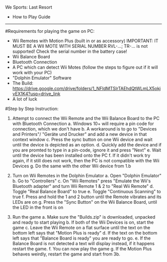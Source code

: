 We Sports: Last Resort 
- How to Play Guide
---------------------------------------------------
#Requirements for playing the game on PC:
- Wii Remotes with Motion Plus (built in or as accessory) 
	IMPORTANT: IT MUST BE A WII MOTE WITH SERIAL NUMBER RVL-...; TR-... is not supported!
	Check the serial number in the battery case!
- Wii Balance Board
- Bluetooth Connection
- A PC which can detect Wii Motes 
	(follow the steps to figure out if it will work with your PC)
- "Dolphin Emulator" Software
- The Build: 	https://drive.google.com/drive/folders/1_NFIdMTSlrTAEhdQtWLmLX5okjvEX1K4?usp=drive_link
- A lot of luck


#Step by Step Instruction:

1. Attempt to connect the Wii Remote and the Wii Balance Board to the PC with Bluetooth Connection
	a. Windows 10+ will require a pin code for connection, which we don't have
	b. A workaround is to go to "Devices and Printers"/ "Geräte und Drucker" and add a new device in that context window
	c. Press the sync button on one Wii device and wait until the device is depicted as an option.
	d. Quickly add the device and if you are promted to type in a pin-code, ignore it and press "Next"
	e. Wait until the device has been installed onto the PC
	f. If it didn't work try again, if it still does not work, then the PC is not compatible with the Wii Devices
	g. Do the same with the other Wii device from 1.b

2. Turn on Wii Remotes in the Dolphin Emulator
	a. Open "Dolphin Emulator"
	b. Go to "Controllers"
	c. On "Wii Remotes" press "Emulate the Wii's Bluetooth adapter" and turn Wii Remote 1 & 2 to "Real Wii Remote"
	d. Toggle "Real Balance Board" to true
	e. Toggle "Continuous Scanning" to true
	f. Press and hold the 1 and  2 button until the Remote vibrates and its LEDs are on
	g. Press the "Sync Button" on the Wii Balance Board, until the LED in the front is on

3. Run the game
	a. Make sure the "Builds.zip" is downloaded, unpacked and ready to start playing
	b. If both of the Wii Devices is on, start the game
	c. Leave the Wii Remote on a flat surface until the text on the bottom left says that "Motion Plus is ready"
	d. If the text on the bottom left says that "Balance Board is ready" you are ready to go.
	e. If the Balance Board is not detected a text will display instead, if it happens restart the game.
	f. You can now play the game
	g. If the Motion Plus behaves weirdly, restart the game and start from 3b.
